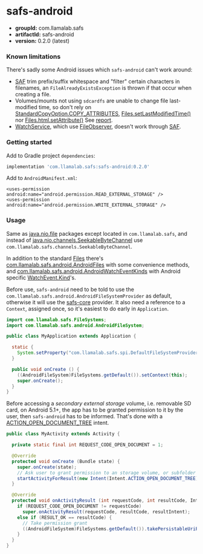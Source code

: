 safs-android
============
* **groupId:** com.llamalab.safs
* **artifactId:** safs-android
* **version:** 0.2.0 (latest)

### Known limitations
There's sadly some Android issues which `safs-android` can't work around: 
* [SAF](http://www.androiddocs.com/guide/topics/providers/document-provider.html) trim prefix/suffix whitespace and "filter" certain characters in filenames,
  an `FileAlreadyExistsException` is thrown if that occur when creating a file. 
* Volumes/mounts not using `sdcardfs` are unable to change file last-modified time, so don't rely on 
 [StandardCopyOption.COPY_ATTRIBUTES](https://docs.oracle.com/javase/7/docs/api/java/nio/file/StandardCopyOption.html#COPY_ATTRIBUTES), 
 [Files.setLastModifiedTime()](https://docs.oracle.com/javase/7/docs/api/java/nio/file/Files.html#setLastModifiedTime(java.nio.file.Path,%20java.nio.file.attribute.FileTime))
 nor [Files.html.setAttribute()](https://docs.oracle.com/javase/7/docs/api/java/nio/file/Files.html#setAttribute(java.nio.file.Path,%20java.lang.String,%20java.lang.Object,%20java.nio.file.LinkOption...))
 See [report](https://code.google.com/p/android/issues/detail?id=18624).
* [WatchService](https://docs.oracle.com/javase/7/docs/api/java/nio/file/WatchService.html), 
  which use [FileObserver](https://developer.android.com/reference/android/os/FileObserver), doesn't work through 
  [SAF](http://www.androiddocs.com/guide/topics/providers/document-provider.html). 

### Getting started
Add to Gradle project `dependencies`:
```groovy
implementation 'com.llamalab.safs:safs-android:0.2.0'
```

Add to `AndroidManifest.xml`:
```xml-fragment
<uses-permission android:name="android.permission.READ_EXTERNAL_STORAGE" />
<uses-permission android:name="android.permission.WRITE_EXTERNAL_STORAGE" />
```

### Usage
Same as [java.nio.file](https://docs.oracle.com/javase/7/docs/api/java/nio/file/package-summary.html) packages except located in `com.llamalab.safs`, 
and instead of [java.nio.channels.SeekableByteChannel](https://docs.oracle.com/javase/7/docs/api/java/nio/channels/SeekableByteChannel.html)
use `com.llamalab.safs.channels.SeekableByteChannel`.

In addition to the standard [Files](https://docs.oracle.com/javase/7/docs/api/java/nio/file/Files.html)
there's [com.llamalab.safs.android.AndroidFiles](src/main/java/com/llamalab/safs/android/AndroidFiles.java) with some convenience methods, and
[com.llamalab.safs.android.AndroidWatchEventKinds](src/main/java/com/llamalab/safs/android/AndroidWatchEventKinds.java) with Android specific
[WatchEvent.Kind](https://docs.oracle.com/javase/7/docs/api/java/nio/file/WatchEvent.Kind.html)'s.

Before use, `safs-android` need to be told to use the `com.llamalab.safs.android.AndroidFileSystemProvider` as default, 
otherwise it will use the [safs-core](../safs-core) provider. 
It also need a reference to a `Context`, assigned once, so it's easiest to do early in `Application`.

```java
import com.llamalab.safs.FileSystems;
import com.llamalab.safs.android.AndroidFileSystem;

public class MyApplication extends Application {

  static {
    System.setProperty("com.llamalab.safs.spi.DefaultFileSystemProvider", AndroidFileSystemProvider.class.getName());
  }

  public void onCreate () {
    ((AndroidFileSystem)FileSystems.getDefault()).setContext(this);
    super.onCreate();
  }
}
```

Before accessing a _secondary external storage_ volume, i.e. removable SD card, on Android 5.1+, 
the app has to be granted permission to it by the user, then `safs-android` has to be informed.
That's done with a [ACTION_OPEN_DOCUMENT_TREE](https://developer.android.com/reference/android/content/Intent.html#ACTION_OPEN_DOCUMENT_TREE) intent.
```java
public class MyActivity extends Activity {

  private static final int REQUEST_CODE_OPEN_DOCUMENT = 1;

  @Override
  protected void onCreate (Bundle state) {
    super.onCreate(state);
    // Ask user to grant permission to an storage volume, or subfolder thereof
    startActivityForResult(new Intent(Intent.ACTION_OPEN_DOCUMENT_TREE), REQUEST_CODE_OPEN_DOCUMENT);
  }

  @Override
  protected void onActivityResult (int requestCode, int resultCode, Intent resultIntent) {
    if (REQUEST_CODE_OPEN_DOCUMENT != requestCode)
      super.onActivityResult(requestCode, resultCode, resultIntent);
    else if (RESULT_OK == resultCode) {
      // Take permission grant
      ((AndroidFileSystem)FileSystems.getDefault()).takePersistableUriPermission(resultIntent);
    }
  }
}
```

###